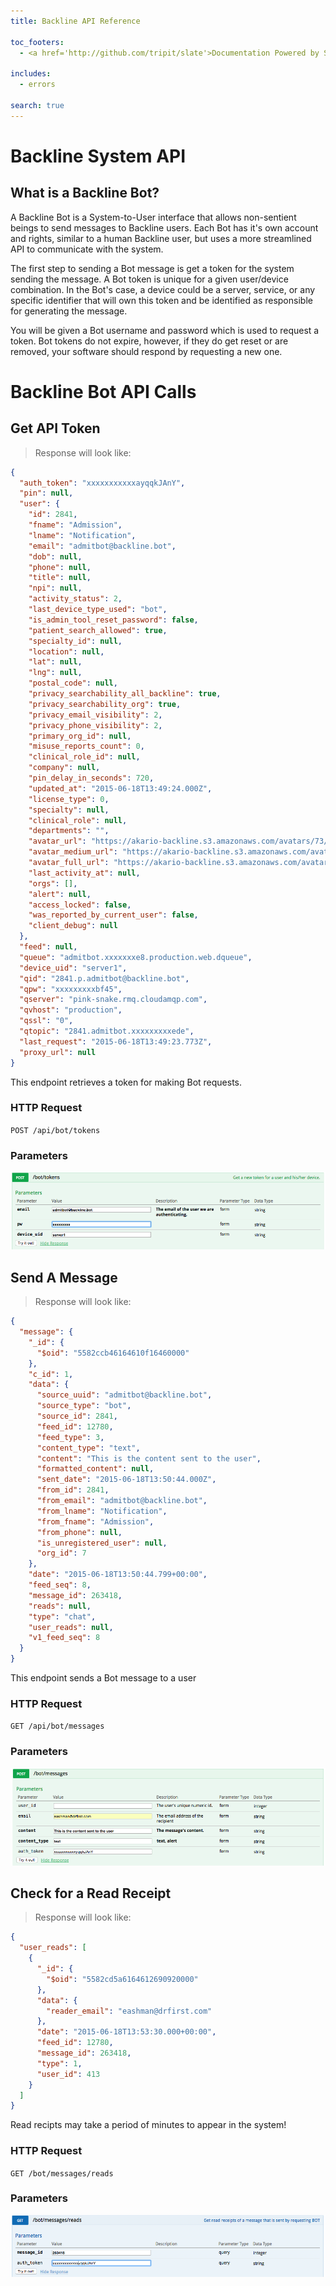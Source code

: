 ```yaml
---
title: Backline API Reference

toc_footers:
  - <a href='http://github.com/tripit/slate'>Documentation Powered by Slate</a>

includes:
  - errors

search: true
---
```


# Backline System API

What is a Backline Bot?
----

A Backline Bot is a System-to-User interface that allows non-sentient beings to send messages to Backline users.  Each Bot has it's own account and rights, similar to a human Backline user, but uses a more streamlined API to communicate with the system.


The first step to sending a Bot message is get a token for the system sending the message.  A Bot token is unique for a given user/device combination.  In the Bot's case, a device could be a server, service, or any specific identifier that will own this token and be identified as responsible for generating the message.

You will be given a Bot username and password which is used to request a token.  Bot tokens do not expire, however, if they do get reset or are removed, your software should respond by requesting a new one.


# Backline Bot API Calls

## Get API Token

> Response will look like:

```json
{
  "auth_token": "xxxxxxxxxxxayqqkJAnY",
  "pin": null,
  "user": {
    "id": 2841,
    "fname": "Admission",
    "lname": "Notification",
    "email": "admitbot@backline.bot",
    "dob": null,
    "phone": null,
    "title": null,
    "npi": null,
    "activity_status": 2,
    "last_device_type_used": "bot",
    "is_admin_tool_reset_password": false,
    "patient_search_allowed": true,
    "specialty_id": null,
    "location": null,
    "lat": null,
    "lng": null,
    "postal_code": null,
    "privacy_searchability_all_backline": true,
    "privacy_searchability_org": true,
    "privacy_email_visibility": 2,
    "privacy_phone_visibility": 2,
    "primary_org_id": null,
    "misuse_reports_count": 0,
    "clinical_role_id": null,
    "company": null,
    "pin_delay_in_seconds": 720,
    "updated_at": "2015-06-18T13:49:24.000Z",
    "license_type": 0,
    "specialty": null,
    "clinical_role": null,
    "departments": "",
    "avatar_url": "https://akario-backline.s3.amazonaws.com/avatars/73/df/1093-thumb.png?1432235863",
    "avatar_medium_url": "https://akario-backline.s3.amazonaws.com/avatars/73/df/1093-medium.png?1432235863",
    "avatar_full_url": "https://akario-backline.s3.amazonaws.com/avatars/73/df/1093-original.png?1432235863",
    "last_activity_at": null,
    "orgs": [],
    "alert": null,
    "access_locked": false,
    "was_reported_by_current_user": false,
    "client_debug": null
  },
  "feed": null,
  "queue": "admitbot.xxxxxxxe8.production.web.dqueue",
  "device_uid": "server1",
  "qid": "2841.p.admitbot@backline.bot",
  "qpw": "xxxxxxxxxbf45",
  "qserver": "pink-snake.rmq.cloudamqp.com",
  "qvhost": "production",
  "qssl": "0",
  "qtopic": "2841.admitbot.xxxxxxxxxede",
  "last_request": "2015-06-18T13:49:23.773Z",
  "proxy_url": null
}
```

This endpoint retrieves a token for making Bot requests.

### HTTP Request

`POST /api/bot/tokens`

### Parameters

![image](images/token.png)

## Send A Message

> Response will look like:

```json
{
  "message": {
    "_id": {
      "$oid": "5582ccb46164610f16460000"
    },
    "c_id": 1,
    "data": {
      "source_uuid": "admitbot@backline.bot",
      "source_type": "bot",
      "source_id": 2841,
      "feed_id": 12780,
      "feed_type": 3,
      "content_type": "text",
      "content": "This is the content sent to the user",
      "formatted_content": null,
      "sent_date": "2015-06-18T13:50:44.000Z",
      "from_id": 2841,
      "from_email": "admitbot@backline.bot",
      "from_lname": "Notification",
      "from_fname": "Admission",
      "from_phone": null,
      "is_unregistered_user": null,
      "org_id": 7
    },
    "date": "2015-06-18T13:50:44.799+00:00",
    "feed_seq": 8,
    "message_id": 263418,
    "reads": null,
    "type": "chat",
    "user_reads": null,
    "v1_feed_seq": 8
  }
}


```

This endpoint sends a Bot message to a user

### HTTP Request

`GET /api/bot/messages`

### Parameters

![image](images/msg.png)


## Check for a Read Receipt

> Response will look like:

```json
{
  "user_reads": [
    {
      "_id": {
        "$oid": "5582cd5a6164612690920000"
      },
      "data": {
        "reader_email": "eashman@drfirst.com"
      },
      "date": "2015-06-18T13:53:30.000+00:00",
      "feed_id": 12780,
      "message_id": 263418,
      "type": 1,
      "user_id": 413
    }
  ]
}

```
<aside class="success">
Read recipts may take a period of minutes to appear in the system!
</aside>


### HTTP Request

`GET /bot/messages/reads`

### Parameters

![image](images/read-rec.png)

